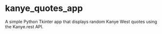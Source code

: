 # kanye_quotes_app
A simple Python Tkinter app that displays random Kanye West quotes using the Kanye.rest API.
